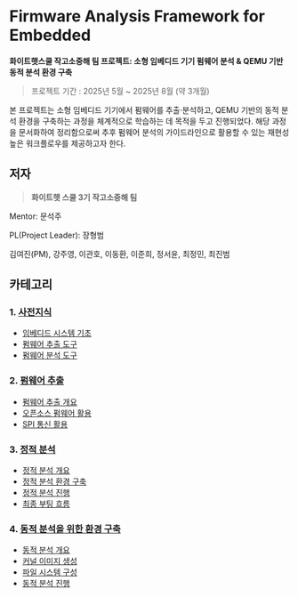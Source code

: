 # Firmware Analysis Framework for Embedded


**화이트햇스쿨 작고소중해 팀 프로젝트: 소형 임베디드 기기 펌웨어 분석 & QEMU 기반 동적 분석 환경 구축**

> 프로젝트 기간 : 2025년 5월 ~ 2025년 8월 (약 3개월)
> 

본 프로젝트는 소형 임베디드 기기에서 펌웨어를 추출·분석하고, QEMU 기반의 동적 분석 환경을 구축하는 과정을 체계적으로 학습하는 데 목적을 두고 진행되었다. 해당 과정을 문서화하여 정리함으로써 추후 펌웨어 분석의 가이드라인으로 활용할 수 있는 재현성 높은 워크플로우를 제공하고자 한다.

## 저자


> **화이트햇 스쿨 3기 작고소중해 팀**
> 

Mentor: 문석주

PL(Project Leader): 장형범

김여진(PM), 강주영, 이관호, 이동환, 이준희, 정서윤, 최정민, 최진범

## 카테고리

### 1. [사전지식](1%20사전지식/README.md)

- [임베디드 시스템 기초](1%20사전지식/1%20임베디드%20시스템%20기초/README.md)  
- [펌웨어 추출 도구](1%20사전지식/2%20펌웨어%20추출%20도구/README.md)  
- [펌웨어 분석 도구](1%20사전지식/3%20펌웨어%20분석%20도구/README.md)


### 2. [펌웨어 추출](2%20펌웨어%20추출/README.md)

- [펌웨어 추출 개요](2%20펌웨어%20추출/README.md)
- [오픈소스 펌웨어 활용](https://github.com/yeojin-206/HomeCam-Firmware-Analysis/tree/main/2%20%E1%84%91%E1%85%A5%E1%86%B7%E1%84%8B%E1%85%B0%E1%84%8B%E1%85%A5%20%E1%84%8E%E1%85%AE%E1%84%8E%E1%85%AE%E1%86%AF#1-%EC%98%A4%ED%94%88%EC%86%8C%EC%8A%A4-%ED%8E%8C%EC%9B%A8%EC%96%B4-%ED%99%9C%EC%9A%A9)
- [SPI 통신 활용](https://github.com/yeojin-206/HomeCam-Firmware-Analysis/tree/main/2%20%E1%84%91%E1%85%A5%E1%86%B7%E1%84%8B%E1%85%B0%E1%84%8B%E1%85%A5%20%E1%84%8E%E1%85%AE%E1%84%8E%E1%85%AE%E1%86%AF#2-spi-%ED%86%B5%EC%8B%A0%EC%9D%84-%ED%99%9C%EC%9A%A9%ED%95%9C-%ED%8E%8C%EC%9B%A8%EC%96%B4-%EC%B6%94%EC%B6%9C)

### 3. [정적 분석](3%20정적분석/README.md)

- [정적 분석 개요](3%20정적분석/README.md)
- [정적 분석 환경 구축](https://github.com/yeojin-206/HomeCam-Firmware-Analysis/tree/main/3%20%E1%84%8C%E1%85%A5%E1%86%BC%E1%84%8C%E1%85%A5%E1%86%A8%E1%84%87%E1%85%AE%E1%86%AB%E1%84%89%E1%85%A5%E1%86%A8#31-%EC%A0%95%EC%A0%81-%EB%B6%84%EC%84%9D-%ED%99%98%EA%B2%BD-%EA%B5%AC%EC%B6%95)
- [정적 분석 진행](https://github.com/yeojin-206/HomeCam-Firmware-Analysis/tree/main/3%20%E1%84%8C%E1%85%A5%E1%86%BC%E1%84%8C%E1%85%A5%E1%86%A8%E1%84%87%E1%85%AE%E1%86%AB%E1%84%89%E1%85%A5%E1%86%A8#32-%EC%A0%95%EC%A0%81-%EB%B6%84%EC%84%9D-%EC%A7%84%ED%96%89)
- [최종 부팅 흐름](https://github.com/yeojin-206/HomeCam-Firmware-Analysis/tree/main/3%20%E1%84%8C%E1%85%A5%E1%86%BC%E1%84%8C%E1%85%A5%E1%86%A8%E1%84%87%E1%85%AE%E1%86%AB%E1%84%89%E1%85%A5%E1%86%A8#33-%EC%B5%9C%EC%A2%85-%EB%B6%80%ED%8C%85-%ED%9D%90%EB%A6%84)

### 4. [동적 분석을 위한 환경 구축](4%20동적분석을%20위한%20환경구축/README.md)

- [동적 분석 개요](4%20동적분석을%20위한%20환경구축/README.md)
- [커널 이미지 생성](https://github.com/yeojin-206/HomeCam-Firmware-Analysis/tree/main/4%20%E1%84%83%E1%85%A9%E1%86%BC%E1%84%8C%E1%85%A5%E1%86%A8%E1%84%87%E1%85%AE%E1%86%AB%E1%84%89%E1%85%A5%E1%86%A8%E1%84%8B%E1%85%B3%E1%86%AF%20%E1%84%8B%E1%85%B1%E1%84%92%E1%85%A1%E1%86%AB%20%E1%84%92%E1%85%AA%E1%86%AB%E1%84%80%E1%85%A7%E1%86%BC%E1%84%80%E1%85%AE%E1%84%8E%E1%85%AE%E1%86%A8#41-builldroot%EB%A5%BC-%ED%86%B5%ED%95%9C-linux-31014-%EC%BB%A4%EB%84%90%EC%9D%B4%EB%AF%B8%EC%A7%80-%EC%83%9D%EC%84%B1)
- [파일 시스템 구성](https://github.com/yeojin-206/HomeCam-Firmware-Analysis/tree/main/4%20%E1%84%83%E1%85%A9%E1%86%BC%E1%84%8C%E1%85%A5%E1%86%A8%E1%84%87%E1%85%AE%E1%86%AB%E1%84%89%E1%85%A5%E1%86%A8%E1%84%8B%E1%85%B3%E1%86%AF%20%E1%84%8B%E1%85%B1%E1%84%92%E1%85%A1%E1%86%AB%20%E1%84%92%E1%85%AA%E1%86%AB%E1%84%80%E1%85%A7%E1%86%BC%E1%84%80%E1%85%AE%E1%84%8E%E1%85%AE%E1%86%A8#42-%ED%8C%8C%EC%9D%BC-%EC%8B%9C%EC%8A%A4%ED%85%9C-%EA%B5%AC%EC%84%B1)
- [동적 분석 진행](https://github.com/yeojin-206/HomeCam-Firmware-Analysis/tree/main/4%20%E1%84%83%E1%85%A9%E1%86%BC%E1%84%8C%E1%85%A5%E1%86%A8%E1%84%87%E1%85%AE%E1%86%AB%E1%84%89%E1%85%A5%E1%86%A8%E1%84%8B%E1%85%B3%E1%86%AF%20%E1%84%8B%E1%85%B1%E1%84%92%E1%85%A1%E1%86%AB%20%E1%84%92%E1%85%AA%E1%86%AB%E1%84%80%E1%85%A7%E1%86%BC%E1%84%80%E1%85%AE%E1%84%8E%E1%85%AE%E1%86%A8#43-qemu-%ED%99%98%EA%B2%BD%EC%97%90%EC%84%9C-gdb-%EC%97%B0%EA%B2%B0--%EC%9B%B9%EC%84%9C%EB%B2%84-%EB%B6%84%EC%84%9D)


